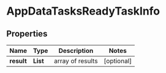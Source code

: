 # AppDataTasksReadyTaskInfo


## Properties

| Name | Type | Description | Notes |
|------------ | ------------- | ------------- | -------------|
**result** | **List<AppDataTasksReadyResultInfo>** | array of results |[optional]|